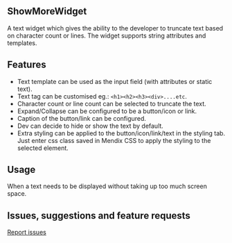 ## ShowMoreWidget
A text widget which gives the ability to the developer to truncate text based on character count or lines. The widget supports string attributes and templates. 

## Features
- Text template can be used as the input field (with attributes or static text).
- Text tag can be customised eg.: `<h1><h2><h3><div>....etc`.
- Character count or line count can be selected to truncate the text.
- Expand/Collapse can be configured to be a button/icon or link.
- Caption of the button/link can be configured.
- Dev can decide to hide or show the text by default.
- Extra styling can be applied to the button/icon/link/text in the styling tab. Just enter css class saved in Mendix CSS to apply the styling to the selected element.

## Usage
When a text needs to be displayed without taking up too much screen space.

## Issues, suggestions and feature requests
[Report issues](https://github.com/Underdark1992/ShowMoreWidget/issues)

